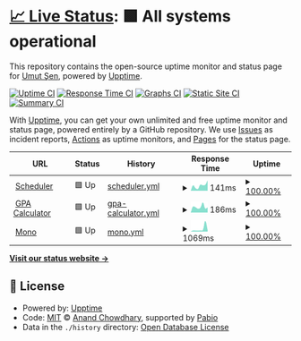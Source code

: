 # [📈 Live Status](https://UmutSen2662.github.io/upptime): <!--live status--> **🟩 All systems operational**

This repository contains the open-source uptime monitor and status page for [Umut Şen](https://UmutSen2662.github.io/upptime), powered by [Upptime](https://github.com/upptime/upptime).

[![Uptime CI](https://github.com/UmutSen2662/upptime/workflows/Uptime%20CI/badge.svg)](https://github.com/UmutSen2662/upptime/actions?query=workflow%3A%22Uptime+CI%22)
[![Response Time CI](https://github.com/UmutSen2662/upptime/workflows/Response%20Time%20CI/badge.svg)](https://github.com/UmutSen2662/upptime/actions?query=workflow%3A%22Response+Time+CI%22)
[![Graphs CI](https://github.com/UmutSen2662/upptime/workflows/Graphs%20CI/badge.svg)](https://github.com/UmutSen2662/upptime/actions?query=workflow%3A%22Graphs+CI%22)
[![Static Site CI](https://github.com/UmutSen2662/upptime/workflows/Static%20Site%20CI/badge.svg)](https://github.com/UmutSen2662/upptime/actions?query=workflow%3A%22Static+Site+CI%22)
[![Summary CI](https://github.com/UmutSen2662/upptime/workflows/Summary%20CI/badge.svg)](https://github.com/UmutSen2662/upptime/actions?query=workflow%3A%22Summary+CI%22)

With [Upptime](https://upptime.js.org), you can get your own unlimited and free uptime monitor and status page, powered entirely by a GitHub repository. We use [Issues](https://github.com/UmutSen2662/upptime/issues) as incident reports, [Actions](https://github.com/UmutSen2662/upptime/actions) as uptime monitors, and [Pages](https://UmutSen2662.github.io/upptime) for the status page.

<!--start: status pages-->
<!-- This summary is generated by Upptime (https://github.com/upptime/upptime) -->
<!-- Do not edit this manually, your changes will be overwritten -->
<!-- prettier-ignore -->
| URL | Status | History | Response Time | Uptime |
| --- | ------ | ------- | ------------- | ------ |
| <img alt="" src="https://icons.duckduckgo.com/ip3/umutsen2662.github.io.ico" height="13"> [Scheduler](https://umutsen2662.github.io/Scheduler/) | 🟩 Up | [scheduler.yml](https://github.com/UmutSen2662/upptime/commits/HEAD/history/scheduler.yml) | <details><summary><img alt="Response time graph" src="./graphs/scheduler/response-time-week.png" height="20"> 141ms</summary><br><a href="https://UmutSen2662.github.io/upptime/history/scheduler"><img alt="Response time 142" src="https://img.shields.io/endpoint?url=https%3A%2F%2Fraw.githubusercontent.com%2FUmutSen2662%2Fupptime%2FHEAD%2Fapi%2Fscheduler%2Fresponse-time.json"></a><br><a href="https://UmutSen2662.github.io/upptime/history/scheduler"><img alt="24-hour response time 144" src="https://img.shields.io/endpoint?url=https%3A%2F%2Fraw.githubusercontent.com%2FUmutSen2662%2Fupptime%2FHEAD%2Fapi%2Fscheduler%2Fresponse-time-day.json"></a><br><a href="https://UmutSen2662.github.io/upptime/history/scheduler"><img alt="7-day response time 141" src="https://img.shields.io/endpoint?url=https%3A%2F%2Fraw.githubusercontent.com%2FUmutSen2662%2Fupptime%2FHEAD%2Fapi%2Fscheduler%2Fresponse-time-week.json"></a><br><a href="https://UmutSen2662.github.io/upptime/history/scheduler"><img alt="30-day response time 183" src="https://img.shields.io/endpoint?url=https%3A%2F%2Fraw.githubusercontent.com%2FUmutSen2662%2Fupptime%2FHEAD%2Fapi%2Fscheduler%2Fresponse-time-month.json"></a><br><a href="https://UmutSen2662.github.io/upptime/history/scheduler"><img alt="1-year response time 142" src="https://img.shields.io/endpoint?url=https%3A%2F%2Fraw.githubusercontent.com%2FUmutSen2662%2Fupptime%2FHEAD%2Fapi%2Fscheduler%2Fresponse-time-year.json"></a></details> | <details><summary><a href="https://UmutSen2662.github.io/upptime/history/scheduler">100.00%</a></summary><a href="https://UmutSen2662.github.io/upptime/history/scheduler"><img alt="All-time uptime 100.00%" src="https://img.shields.io/endpoint?url=https%3A%2F%2Fraw.githubusercontent.com%2FUmutSen2662%2Fupptime%2FHEAD%2Fapi%2Fscheduler%2Fuptime.json"></a><br><a href="https://UmutSen2662.github.io/upptime/history/scheduler"><img alt="24-hour uptime 100.00%" src="https://img.shields.io/endpoint?url=https%3A%2F%2Fraw.githubusercontent.com%2FUmutSen2662%2Fupptime%2FHEAD%2Fapi%2Fscheduler%2Fuptime-day.json"></a><br><a href="https://UmutSen2662.github.io/upptime/history/scheduler"><img alt="7-day uptime 100.00%" src="https://img.shields.io/endpoint?url=https%3A%2F%2Fraw.githubusercontent.com%2FUmutSen2662%2Fupptime%2FHEAD%2Fapi%2Fscheduler%2Fuptime-week.json"></a><br><a href="https://UmutSen2662.github.io/upptime/history/scheduler"><img alt="30-day uptime 100.00%" src="https://img.shields.io/endpoint?url=https%3A%2F%2Fraw.githubusercontent.com%2FUmutSen2662%2Fupptime%2FHEAD%2Fapi%2Fscheduler%2Fuptime-month.json"></a><br><a href="https://UmutSen2662.github.io/upptime/history/scheduler"><img alt="1-year uptime 100.00%" src="https://img.shields.io/endpoint?url=https%3A%2F%2Fraw.githubusercontent.com%2FUmutSen2662%2Fupptime%2FHEAD%2Fapi%2Fscheduler%2Fuptime-year.json"></a></details>
| <img alt="" src="https://icons.duckduckgo.com/ip3/metugpacalculator.pythonanywhere.com.ico" height="13"> [GPA Calculator](https://metugpacalculator.pythonanywhere.com/) | 🟩 Up | [gpa-calculator.yml](https://github.com/UmutSen2662/upptime/commits/HEAD/history/gpa-calculator.yml) | <details><summary><img alt="Response time graph" src="./graphs/gpa-calculator/response-time-week.png" height="20"> 186ms</summary><br><a href="https://UmutSen2662.github.io/upptime/history/gpa-calculator"><img alt="Response time 277" src="https://img.shields.io/endpoint?url=https%3A%2F%2Fraw.githubusercontent.com%2FUmutSen2662%2Fupptime%2FHEAD%2Fapi%2Fgpa-calculator%2Fresponse-time.json"></a><br><a href="https://UmutSen2662.github.io/upptime/history/gpa-calculator"><img alt="24-hour response time 290" src="https://img.shields.io/endpoint?url=https%3A%2F%2Fraw.githubusercontent.com%2FUmutSen2662%2Fupptime%2FHEAD%2Fapi%2Fgpa-calculator%2Fresponse-time-day.json"></a><br><a href="https://UmutSen2662.github.io/upptime/history/gpa-calculator"><img alt="7-day response time 186" src="https://img.shields.io/endpoint?url=https%3A%2F%2Fraw.githubusercontent.com%2FUmutSen2662%2Fupptime%2FHEAD%2Fapi%2Fgpa-calculator%2Fresponse-time-week.json"></a><br><a href="https://UmutSen2662.github.io/upptime/history/gpa-calculator"><img alt="30-day response time 171" src="https://img.shields.io/endpoint?url=https%3A%2F%2Fraw.githubusercontent.com%2FUmutSen2662%2Fupptime%2FHEAD%2Fapi%2Fgpa-calculator%2Fresponse-time-month.json"></a><br><a href="https://UmutSen2662.github.io/upptime/history/gpa-calculator"><img alt="1-year response time 277" src="https://img.shields.io/endpoint?url=https%3A%2F%2Fraw.githubusercontent.com%2FUmutSen2662%2Fupptime%2FHEAD%2Fapi%2Fgpa-calculator%2Fresponse-time-year.json"></a></details> | <details><summary><a href="https://UmutSen2662.github.io/upptime/history/gpa-calculator">100.00%</a></summary><a href="https://UmutSen2662.github.io/upptime/history/gpa-calculator"><img alt="All-time uptime 99.05%" src="https://img.shields.io/endpoint?url=https%3A%2F%2Fraw.githubusercontent.com%2FUmutSen2662%2Fupptime%2FHEAD%2Fapi%2Fgpa-calculator%2Fuptime.json"></a><br><a href="https://UmutSen2662.github.io/upptime/history/gpa-calculator"><img alt="24-hour uptime 100.00%" src="https://img.shields.io/endpoint?url=https%3A%2F%2Fraw.githubusercontent.com%2FUmutSen2662%2Fupptime%2FHEAD%2Fapi%2Fgpa-calculator%2Fuptime-day.json"></a><br><a href="https://UmutSen2662.github.io/upptime/history/gpa-calculator"><img alt="7-day uptime 100.00%" src="https://img.shields.io/endpoint?url=https%3A%2F%2Fraw.githubusercontent.com%2FUmutSen2662%2Fupptime%2FHEAD%2Fapi%2Fgpa-calculator%2Fuptime-week.json"></a><br><a href="https://UmutSen2662.github.io/upptime/history/gpa-calculator"><img alt="30-day uptime 100.00%" src="https://img.shields.io/endpoint?url=https%3A%2F%2Fraw.githubusercontent.com%2FUmutSen2662%2Fupptime%2FHEAD%2Fapi%2Fgpa-calculator%2Fuptime-month.json"></a><br><a href="https://UmutSen2662.github.io/upptime/history/gpa-calculator"><img alt="1-year uptime 99.05%" src="https://img.shields.io/endpoint?url=https%3A%2F%2Fraw.githubusercontent.com%2FUmutSen2662%2Fupptime%2FHEAD%2Fapi%2Fgpa-calculator%2Fuptime-year.json"></a></details>
| <img alt="" src="https://icons.duckduckgo.com/ip3/mono-game.mooo.com.ico" height="13"> [Mono](https://mono-game.mooo.com/) | 🟩 Up | [mono.yml](https://github.com/UmutSen2662/upptime/commits/HEAD/history/mono.yml) | <details><summary><img alt="Response time graph" src="./graphs/mono/response-time-week.png" height="20"> 1069ms</summary><br><a href="https://UmutSen2662.github.io/upptime/history/mono"><img alt="Response time 729" src="https://img.shields.io/endpoint?url=https%3A%2F%2Fraw.githubusercontent.com%2FUmutSen2662%2Fupptime%2FHEAD%2Fapi%2Fmono%2Fresponse-time.json"></a><br><a href="https://UmutSen2662.github.io/upptime/history/mono"><img alt="24-hour response time 603" src="https://img.shields.io/endpoint?url=https%3A%2F%2Fraw.githubusercontent.com%2FUmutSen2662%2Fupptime%2FHEAD%2Fapi%2Fmono%2Fresponse-time-day.json"></a><br><a href="https://UmutSen2662.github.io/upptime/history/mono"><img alt="7-day response time 1069" src="https://img.shields.io/endpoint?url=https%3A%2F%2Fraw.githubusercontent.com%2FUmutSen2662%2Fupptime%2FHEAD%2Fapi%2Fmono%2Fresponse-time-week.json"></a><br><a href="https://UmutSen2662.github.io/upptime/history/mono"><img alt="30-day response time 609" src="https://img.shields.io/endpoint?url=https%3A%2F%2Fraw.githubusercontent.com%2FUmutSen2662%2Fupptime%2FHEAD%2Fapi%2Fmono%2Fresponse-time-month.json"></a><br><a href="https://UmutSen2662.github.io/upptime/history/mono"><img alt="1-year response time 729" src="https://img.shields.io/endpoint?url=https%3A%2F%2Fraw.githubusercontent.com%2FUmutSen2662%2Fupptime%2FHEAD%2Fapi%2Fmono%2Fresponse-time-year.json"></a></details> | <details><summary><a href="https://UmutSen2662.github.io/upptime/history/mono">100.00%</a></summary><a href="https://UmutSen2662.github.io/upptime/history/mono"><img alt="All-time uptime 100.00%" src="https://img.shields.io/endpoint?url=https%3A%2F%2Fraw.githubusercontent.com%2FUmutSen2662%2Fupptime%2FHEAD%2Fapi%2Fmono%2Fuptime.json"></a><br><a href="https://UmutSen2662.github.io/upptime/history/mono"><img alt="24-hour uptime 100.00%" src="https://img.shields.io/endpoint?url=https%3A%2F%2Fraw.githubusercontent.com%2FUmutSen2662%2Fupptime%2FHEAD%2Fapi%2Fmono%2Fuptime-day.json"></a><br><a href="https://UmutSen2662.github.io/upptime/history/mono"><img alt="7-day uptime 100.00%" src="https://img.shields.io/endpoint?url=https%3A%2F%2Fraw.githubusercontent.com%2FUmutSen2662%2Fupptime%2FHEAD%2Fapi%2Fmono%2Fuptime-week.json"></a><br><a href="https://UmutSen2662.github.io/upptime/history/mono"><img alt="30-day uptime 100.00%" src="https://img.shields.io/endpoint?url=https%3A%2F%2Fraw.githubusercontent.com%2FUmutSen2662%2Fupptime%2FHEAD%2Fapi%2Fmono%2Fuptime-month.json"></a><br><a href="https://UmutSen2662.github.io/upptime/history/mono"><img alt="1-year uptime 100.00%" src="https://img.shields.io/endpoint?url=https%3A%2F%2Fraw.githubusercontent.com%2FUmutSen2662%2Fupptime%2FHEAD%2Fapi%2Fmono%2Fuptime-year.json"></a></details>

<!--end: status pages-->

[**Visit our status website →**](https://UmutSen2662.github.io/upptime)

## 📄 License

- Powered by: [Upptime](https://github.com/upptime/upptime)
- Code: [MIT](./LICENSE) © [Anand Chowdhary](https://anandchowdhary.com), supported by [Pabio](https://pabio.com)
- Data in the `./history` directory: [Open Database License](https://opendatacommons.org/licenses/odbl/1-0/)

